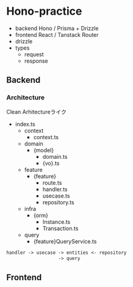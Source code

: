 # Hono-practice

- backend Hono / Prisma + Drizzle
- frontend React / Tanstack Router
- drizzle
- types
  - request
  - response

## Backend

### Architecture

Clean Arhitectureライク

- index.ts
  - context
    - context.ts
  - domain
    - {model}
      - domain.ts
      - {vo}.ts
  - feature
    - {feature}
      - route.ts
      - handler.ts
      - usecase.ts
      - repository.ts
  - infra
    - {orm}
      - Instance.ts
      - Transaction.ts
  - query
    - {feature}QueryService.ts

```txt
handler -> usecase -> entities <- repository
                   -> query
```

## Frontend
